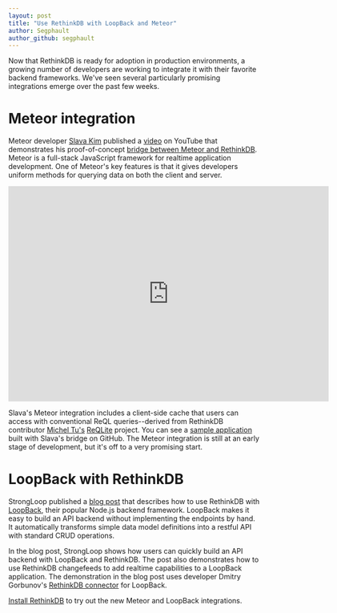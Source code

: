```yaml
---
layout: post
title: "Use RethinkDB with LoopBack and Meteor"
author: Segphault
author_github: segphault
---
```


Now that RethinkDB is ready for adoption in production environments, a
growing number of developers are working to integrate it with their favorite
backend frameworks. We've seen several particularly promising integrations
emerge over the past few weeks.

# Meteor integration

Meteor developer [Slava Kim][slava] published a [video][] on YouTube that
demonstrates his proof-of-concept [bridge between Meteor and
RethinkDB][bridge]. Meteor is a full-stack JavaScript framework for realtime
application development. One of Meteor's key features is that it gives
developers uniform methods for querying data on both the client and server.

<iframe width="640" height="430" src="https://www.youtube.com/embed/05R-TDP0Ltc?rel=0&amp;showinfo=0" frameborder="0" allowfullscreen></iframe>
<!--more-->

Slava's Meteor integration includes a client-side cache that users can access
with conventional ReQL queries--derived from RethinkDB contributor [Michel
Tu's][michel] [ReQLite][] project. You can see a [sample application][sample]
built with Slava's bridge on GitHub. The Meteor integration is still at an
early stage of development, but it's off to a very promising start.

# LoopBack with RethinkDB

StrongLoop published a [blog post][slpost] that describes how to use RethinkDB
with [LoopBack][], their popular Node.js backend framework. LoopBack makes it
easy to build an API backend without implementing the endpoints by hand. It
automatically transforms simple data model definitions into a restful API with
standard CRUD operations.

In the blog post, StrongLoop shows how users can quickly build an API backend
with LoopBack and RethinkDB. The post also demonstrates how to use RethinkDB
changefeeds to add realtime capabilities to a LoopBack application. The
demonstration in the blog post uses developer Dmitry Gorbunov's [RethinkDB
connector][connector] for LoopBack.


[Install RethinkDB][install] to try out the new Meteor and LoopBack integrations.

[video]: https://www.youtube.com/watch?v=05R-TDP0Ltc
[ReQLite]: https://github.com/neumino/reqlite
[bridge]: https://github.com/Slava/meteor-rethinkdb
[sample]: https://github.com/Slava/meteor-rethinkdb-demo
[slava]: https://github.com/Slava
[michel]: https://github.com/neumino
[slpost]: https://strongloop.com/strongblog/rethinkdb-connector-loopback-node-js-framework/
[LoopBack]: http://loopback.io/
[connector]: https://github.com/fuwaneko/loopback-connector-rethinkdb
[install]: http://rethinkdb.com/docs/install/
